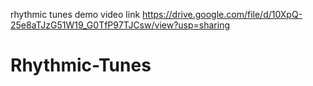 rhythmic tunes demo video link https://drive.google.com/file/d/10XpQ-25e8aTJzG51W19_G0TfP97TJCsw/view?usp=sharing
# Rhythmic-Tunes
